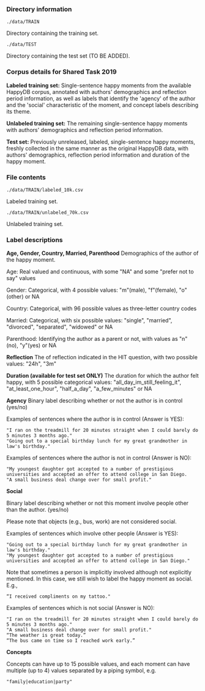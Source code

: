 
### Directory information
    ./data/TRAIN
Directory containing the training set.


    ./data/TEST
Directory containing the test set (TO BE ADDED).

### Corpus details for Shared Task 2019

**Labeled training set:** Single-sentence happy moments from the available HappyDB corpus, annotated with authors' demographics and reflection period information, as well as labels that identify the 'agency' of the author and the 'social' characteristic of the moment, and concept labels describing its theme.

**Unlabeled training set:** The remaining single-sentence happy moments with authors' demographics and reflection period information.

**Test set:** Previously unreleased, labeled, single-sentence happy moments, freshly collected in the same manner as the original HappyDB data, with authors' demographics, reflection period information and duration of the happy moment.

### File contents
    ./data/TRAIN/labeled_10k.csv
Labeled training set.

    ./data/TRAIN/unlabeled_70k.csv
Unlabeled training set.



### Label descriptions

**Age, Gender, Country, Married, Parenthood**
Demographics of the author of the happy moment.

Age: Real valued and continuous, with some "NA" and some "prefer not to say" values

Gender: Categorical, with 4 possible values: "m"(male), "f"(female), "o"(other) or NA

Country: Categorical, with 96 possible values as three-letter country codes

Married: Categorical, with six possible values: "single", "married", "divorced", "separated", "widowed" or NA

Parenthood: Identifying the author as a parent or not, with values as "n"(no), "y"(yes) or NA

**Reflection**
The <time period> of reflection indicated in the HIT question, with two possible values: "24h", "3m"
    
**Duration (available for test set ONLY)**
The duration for which the author felt happy, with 5 possible categorical values: "all_day_im_still_feeling_it", "at_least_one_hour", "half_a_day", "a_few_minutes" or NA

**Agency**
Binary label describing whether or not the author is in control (yes/no)

Examples of sentences where the author is in control (Answer is YES):
    
    "I ran on the treadmill for 20 minutes straight when I could barely do 5 minutes 3 months ago."
    "Going out to a special birthday lunch for my great grandmother in law's birthday."

Examples of sentences where the author is not in control (Answer is NO):

    "My youngest daughter got accepted to a number of prestigious universities and accepted an offer to attend college in San Diego.
    "A small business deal change over for small profit."


**Social**

Binary label describing whether or not this moment involve people other than the author. (yes/no)

Please note that objects (e.g., bus, work) are not considered social. 

Examples of sentences which involve other people (Answer is YES):

    "Going out to a special birthday lunch for my great grandmother in law's birthday."
    "My youngest daughter got accepted to a number of prestigious universities and accepted an offer to attend college in San Diego."

Note that sometimes a person is implicitly involved although not explicitly mentioned. In this case, we still wish to label the happy moment as social. E.g., 

    “I received compliments on my tattoo."

Examples of sentences which is not social (Answer is NO):

    "I ran on the treadmill for 20 minutes straight when I could barely do 5 minutes 3 months ago."
    "A small business deal change over for small profit."
    “The weather is great today.”
    “The bus came on time so I reached work early.”


**Concepts**

Concepts can have up to 15 possible values, and each moment can have multiple (up to 4) values separated by a piping symbol, e.g.
    
    "family|education|party"
